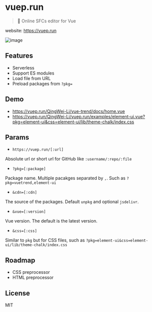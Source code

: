 # vuep.run

> 🏃 Online SFCs editor for Vue

website: https://vuep.run

![image](https://user-images.githubusercontent.com/7565692/38118769-a45ff940-33ef-11e8-99a9-0b44a65fef8f.png)

## Features

* Serverless
* Support ES modules
* Load file from URL
* Preload packages from `?pkg=`

## Demo

* https://vuep.run/QingWei-Li/vue-trend/docs/home.vue
* https://vuep.run/QingWei-Li/vuep.run/examples/element-ui.vue?pkg=element-ui&css=element-ui/lib/theme-chalk/index.css

## Params

* `https://vuep.run/[:url]`

Absolute url or short url for GitHub like `:username/:repo/:file`

* `?pkg=[:package]`

Package name. Multiple pacakges separated by `,`. Such as `?pkg=vuetrend,element-ui`

* `&cdn=[:cdn]`

The source of the packages. Default `unpkg` and optional `jsdelivr`.

* `&vue=[:version]`

Vue version. The default is the latest version.

* `&css=[:css]`

Similar to `pkg` but for CSS files, such as `?pkg=element-ui&css=element-ui/lib/theme-chalk/index.css`

## Roadmap

* CSS preprocessor
* HTML preprocessor

## License

MIT
